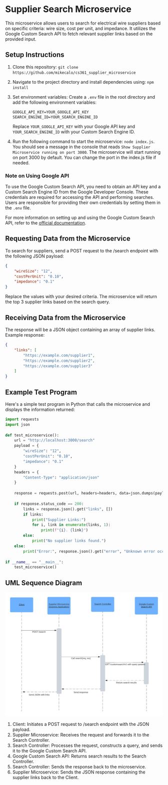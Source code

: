 # Supplier Search Microservice

This microservice allows users to search for electrical wire suppliers based on specific criteria: wire size, cost per unit, and impedance. It utilizes the Google Custom Search API to fetch relevant supplier links based on the provided input.

## Setup Instructions

1. Clone this repository: `git clone https://github.com/mikecalo/cs361_supplier_microservice`
2. Navigate to the project directory and install dependencies using: `npm install`
3. Set environment variables: Create a `.env` file in the root directory and add the following environment variables:

    ```plaintext
    GOOGLE_API_KEY=YOUR_GOOGLE_API_KEY
    SEARCH_ENGINE_ID=YOUR_SEARCH_ENGINE_ID
    ```

    Replace `YOUR_GOOGLE_API_KEY` with your Google API key and `YOUR_SEARCH_ENGINE_ID` with your Custom Search Engine ID.

4. Run the following command to start the microservice: `node index.js`. You should see a message in the console that reads `Show Supplier Microservice running on port 3000`. The microservice will start running on port 3000 by default. You can change the port in the index.js file if needed.

### Note on Using Google API

To use the Google Custom Search API, you need to obtain an API key and a Custom Search Engine ID from the Google Developer Console. These credentials are required for accessing the API and performing searches. Users are responsible for providing their own credentials by setting them in the `.env` file.

For more information on setting up and using the Google Custom Search API, refer to the [official documentation](https://developers.google.com/custom-search/v1/overview).


## Requesting Data from the Microservice

To search for suppliers, send a POST request to the /search endpoint with the following JSON payload:

```JSON
{
    "wireSize": "12",
    "costPerUnit": "0.10",
    "impedance": "0.1"
}
```

Replace the values with your desired criteria. The microservice will return the top 3 supplier links based on the search query.

## Receiving Data from the Microservice

The response will be a JSON object containing an array of supplier links. Example response:

```JSON
{
    "links": [
        "https://example.com/supplier1",
        "https://example.com/supplier2",
        "https://example.com/supplier3"
    ]
}
```

## Example Test Program

Here's a simple test program in Python that calls the microservice and displays the information returned:

```python
import requests
import json

def test_microservice():
    url = "http://localhost:3000/search"
    payload = {
        "wireSize": "12",
        "costPerUnit": "0.10",
        "impedance": "0.1"
    }
    headers = {
        "Content-Type": "application/json"
    }

    response = requests.post(url, headers=headers, data=json.dumps(payload))

    if response.status_code == 200:
        links = response.json().get("links", [])
        if links:
            print("Supplier Links:")
            for i, link in enumerate(links, 1):
                print(f"{i}. {link}")
        else:
            print("No supplier links found.")
    else:
        print("Error:", response.json().get("error", "Unknown error occurred"))

if __name__ == "__main__":
    test_microservice()

```

## UML Sequence Diagram
![alt text](image-1.png)

1. Client: Initiates a POST request to /search endpoint with the JSON payload.
2. Supplier Microservice: Receives the request and forwards it to the Search Controller.
3. Search Controller: Processes the request, constructs a query, and sends it to the Google Custom Search API.
4. Google Custom Search API: Returns search results to the Search Controller.
5. Search Controller: Sends the response back to the microservice.
6. Supplier Microservice: Sends the JSON response containing the supplier links back to the Client.


